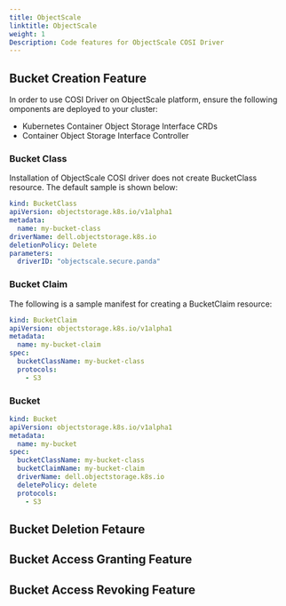 ```yaml
---
title: ObjectScale
linktitle: ObjectScale
weight: 1
Description: Code features for ObjectScale COSI Driver
---
```


## Bucket Creation Feature

In order to use COSI Driver on ObjectScale platform, ensure the following omponents are deployed to your cluster:
- Kubernetes Container Object Storage Interface CRDs
- Container Object Storage Interface Controller

### Bucket Class

Installation of ObjectScale COSI driver does not create BucketClass resource. The default sample is shown below:

```yaml
kind: BucketClass
apiVersion: objectstorage.k8s.io/v1alpha1
metadata:
  name: my-bucket-class
driverName: dell.objectstorage.k8s.io
deletionPolicy: Delete
parameters:
  driverID: "objectscale.secure.panda"
```

### Bucket Claim

The following is a sample manifest for creating a BucketClaim resource:

```yaml
kind: BucketClaim
apiVersion: objectstorage.k8s.io/v1alpha1
metadata:
  name: my-bucket-claim
spec:
  bucketClassName: my-bucket-class
  protocols:
    - S3
```

### Bucket

```yaml
kind: Bucket
apiVersion: objectstorage.k8s.io/v1alpha1
metadata:
  name: my-bucket
spec:
  bucketClassName: my-bucket-class
  bucketClaimName: my-bucket-claim
  driverName: dell.objectstorage.k8s.io
  deletePolicy: delete
  protocols:
    - S3
```

## Bucket Deletion Fetaure

## Bucket Access Granting Feature

## Bucket Access Revoking Feature